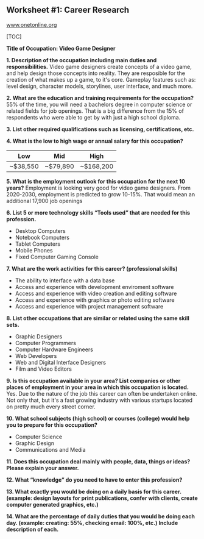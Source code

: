 ## Worksheet #1: Career Research
www.onetonline.org

[TOC]

**Title of Occupation: Video Game Designer**

**1. Description of the occupation including main duties and responsibilities.**
Video game designers create concepts of a video game, and help design those concepts into reality. They are resposible for the creation of what makes up a game, to it's core. Gameplay features such as: level design, character models, storylines, user interface, and much more.

**2. What are the education and training requirements for the occupation?**
55% of the time, you will need a bachelors degree in computer science or related fields for job openings. That is a big difference from the 15% of respondents who were able to get by with just a high school diploma.

**3. List other required qualifications such as licensing, certifications, etc.**

**4. What is the low to high wage or annual salary for this occupation?**

Low  | Mid | High
------------- | ------------- | -------------
~$38,550  | ~$79,890 | ~$168,200

**5. What is the employment outlook for this occupation for the next 10 years?**
Employment is looking very good for video game designers. From 2020-2030, employment is predicted to grow 10-15%. That would mean an additional 17,900 job openings 

**6. List 5 or more technology skills “Tools used” that are needed for this profession.**
- Desktop Computers
- Notebook Computers
- Tablet Computers
- Mobile Phones
- Fixed Computer Gaming Console

**7. What are the work activities for this career? (professional skills)**
- The ability to interface with a data base
- Access and experience with development enviroment software
- Access and experience with video creation and editing software
- Access and experience with graphics or photo editing software
- Access and experience with project management software

**8. List other occupations that are similar or related using the same skill sets.**
- Graphic Designers
- Computer Programmers
- Computer Hardware Engineers
- Web Developers
- Web and Digital Interface Designers
- Film and Video Editors

**9. Is this occupation available in your area? List companies or other places of employment in your area in which this occupation is located.**
Yes. Due to the nature of the job this career can often be undertaken online. Not only that, but it's a fast growing industry with various startups located on pretty much every street corner.

**10. What school subjects (high school) or courses (college) would help you to prepare for this occupation?**
- Computer Science
- Graphic Design
- Communications and Media

**11. Does this occupation deal mainly with people, data, things or ideas? Please explain your answer.**

**12. What “knowledge” do you need to have to enter this profession?**

**13. What exactly you would be doing on a daily basis for this career. (example: design layouts for print publications, confer with clients, create computer generated graphics, etc.)**

**14. What are the percentage of daily duties that you would be doing each day. (example: creating: 55%, checking email: 100%, etc.) Include description of each.**
